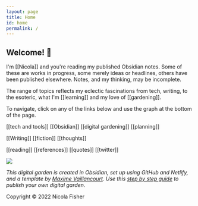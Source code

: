 ```yaml
---
layout: page
title: Home
id: home
permalink: /
---
```


## Welcome! 🌱

I'm [[Nicola]] and you're reading my published Obsidian notes. Some of these are works in progress, some merely ideas or headlines, others have been published elsewhere. Notes, and my thinking, may be incomplete.

The range of topics reflects my eclectic fascinations from tech, writing, to the esoteric, what I'm [[learning]] and my love of [[gardening]]. 

To navigate, click on any of the links below and use the graph at the bottom of the page.

[[tech and tools]]
	[[Obsidian]]
	[[digital gardening]]
	[[planning]]

[[Writing]]
	[[fiction]]
	[[thoughts]]

[[reading]]
	[[references]]
	[[quotes]]
	[[twitter]]

![](https://source.unsplash.com/aAbc_C7PH4Y/1900x1200)

*This digital garden is created in Obsidian, set up using GitHub and Netlify, and a template by [Maxime Vaillancourt](https://github.com/maximevaillancourt/digital-garden-jekyll-template). Use this [step by step guide](https://beingpax.medium.com/a-non-technical-guide-to-set-up-digital-garden-with-obsidian-for-free-62d6df75553c) to publish your own digital garden.*

Copyright © 2022 Nicola Fisher

<style>
  .wrapper {
    max-width: 33em;
  }
</style>
